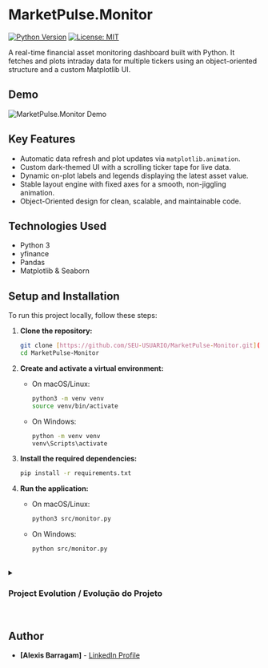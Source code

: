 # MarketPulse.Monitor

[![Python Version](https://img.shields.io/badge/Python-3.11+-blue.svg)](https://www.python.org/)
[![License: MIT](https://img.shields.io/badge/License-MIT-yellow.svg)](https://opensource.org/licenses/MIT)

A real-time financial asset monitoring dashboard built with Python. It fetches and plots intraday data for multiple tickers using an object-oriented structure and a custom Matplotlib UI.

## Demo

![MarketPulse.Monitor Demo](MarketPulse.Monitor_demo.gif)

## Key Features

- Automatic data refresh and plot updates via `matplotlib.animation`.
- Custom dark-themed UI with a scrolling ticker tape for live data.
- Dynamic on-plot labels and legends displaying the latest asset value.
- Stable layout engine with fixed axes for a smooth, non-jiggling animation.
- Object-Oriented design for clean, scalable, and maintainable code.

## Technologies Used

- Python 3
- yfinance
- Pandas
- Matplotlib & Seaborn

## Setup and Installation

To run this project locally, follow these steps:

1.  **Clone the repository:**
    ```bash
    git clone [https://github.com/SEU-USUARIO/MarketPulse-Monitor.git](https://github.com/SEU-USUARIO/MarketPulse-Monitor.git)
    cd MarketPulse-Monitor
    ```

2.  **Create and activate a virtual environment:**
    * On macOS/Linux:
        ```bash
        python3 -m venv venv
        source venv/bin/activate
        ```
    * On Windows:
        ```bash
        python -m venv venv
        venv\Scripts\activate
        ```

3.  **Install the required dependencies:**
    ```bash
    pip install -r requirements.txt
    ```

4.  **Run the application:**
    * On macOS/Linux:
        ```bash
        python3 src/monitor.py
        ```
    * On Windows:
        ```bash
        python src/monitor.py
        ```

<br>

<details>
<summary><h3>Project Evolution / Evolução do Projeto</h3></summary>

---
#### **v4.0**
- Implemented a scrolling ticker tape for live price and update status.
- Optimized the animation engine for cross-platform stability.
- Performed final layout adjustments for a balanced and polished final look.

#### **v3.0**
- Implemented a major UI overhaul, introducing a professional dark theme with a custom color palette.
- Added dynamic UI elements: a live clock, watermarks, on-plot value labels, and a styled legend box.
- Developed a stable layout engine with fixed axes for a smooth animation.

#### **v2.0**
- Refactored the project to an Object-Oriented structure (`MarketMonitor` class).
- Implemented real-time chart updates, transforming the tool from static to dynamic.
- Created a separate version for compatibility with notebook environments (e.g., Google Colab).

#### **v1.0**
- Initial version of the project.
- Fetched financial data from yfinance and generated a single, static chart.
---
</details>

<br>

## Author

- **[Alexis Barragam]** - [LinkedIn Profile](https://www.linkedin.com/in/alexisbarragam/)